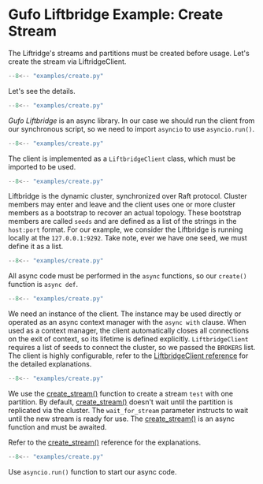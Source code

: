 # Gufo Liftbridge Example: Create Stream

The Liftridge's streams and partitions
must be created before usage. Let's create
the stream via LiftridgeClient.


``` py title="create.py" linenums="1"
--8<-- "examples/create.py"
```

Let's see the details. 

``` py title="create.py" linenums="1" hl_lines="1"
--8<-- "examples/create.py"
```

*Gufo Liftbridge* is an async library. In our case
we should run the client from our synchronous script,
so we need to import `asyncio` to use `asyncio.run()`.

``` py title="create.py" linenums="1" hl_lines="2"
--8<-- "examples/create.py"
```

The client is implemented as a `LiftbridgeClient` class,
which must be imported to be used.

``` py title="create.py" linenums="1" hl_lines="4"
--8<-- "examples/create.py"
```
Liftbridge is the dynamic cluster, synchronized over
Raft protocol. Cluster members may enter and leave and
the client uses one or more cluster members as a bootstrap
to recover an actual topology. These bootstrap
members are called `seeds` and are defined as a list
of the strings in the `host:port` format. For our
example, we consider the Liftbridge is running
locally at the `127.0.0.1:9292`. Take note, ever we have
one seed, we must define it as a list.

``` py title="create.py" linenums="1" hl_lines="7"
--8<-- "examples/create.py"
```
All async code must be performed in the `async` functions,
so our `create()` function is `async def`.

``` py title="create.py" linenums="1" hl_lines="8"
--8<-- "examples/create.py"
```

We need an instance of the client. The instance may be used
directly or operated as an async context manager
with the `async with` clause. When used as a context manager,
the client automatically closes all connections on the exit of context,
so its lifetime is defined explicitly. `LiftbridgeClient` requires
a list of seeds to connect the cluster, so we passed the `BROKERS` list.
The client is highly configurable, refer to the
[LiftbridgeClient reference][LiftbridgeClient] for the detailed
explanations.

``` py title="create.py" linenums="1" hl_lines="9"
--8<-- "examples/create.py"
```

We use the [create_stream()][create_stream] function to create
a stream `test` with one partition. By default, [create_stream()][create_stream]
doesn't wait until the partition is replicated via the cluster.
The `wait_for_stream` parameter instructs to wait until the new stream
is ready for use. The [create_stream()][create_stream] is an async function
and must be awaited.

Refer to the [create_stream()][create_stream] reference for the explanations.

``` py title="create.py" linenums="1" hl_lines="12"
--8<-- "examples/create.py"
```
Use `asyncio.run()` function to start our async code.

[LiftbridgeClient]: ../../reference/gufo/liftbridge/client/#gufo.liftbridge.client.LiftbridgeClient
[create_stream]: ../../reference/gufo/liftbridge/client/#gufo.liftbridge.client.LiftbridgeClient.create_stream